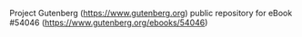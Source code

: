 Project Gutenberg (https://www.gutenberg.org) public repository for
eBook #54046 (https://www.gutenberg.org/ebooks/54046)
